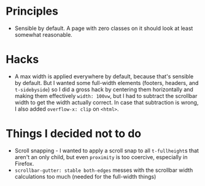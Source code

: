 # Principles

* Sensible by default. A page with zero classes on it should look at least somewhat reasonable.

# Hacks

* A max width is applied everywhere by default, because that's sensible by default. But I wanted some full-width elements (footers, headers, and `t-sidebyside`) so I did a gross hack by centering them horizontally and making them effectively `width: 100vw`, but I had to subtract the scrollbar width to get the width actually correct. In case that subtraction is wrong, I also added `overflow-x: clip` on `<html>`.

# Things I decided not to do

* Scroll snapping - I wanted to apply a scroll snap to all `t-fullheight`s that aren't an only child, but even `proximity` is too coercive, especially in Firefox.
* `scrollbar-gutter: stable both-edges` messes with the scrollbar width calculations too much (needed for the full-width things)
